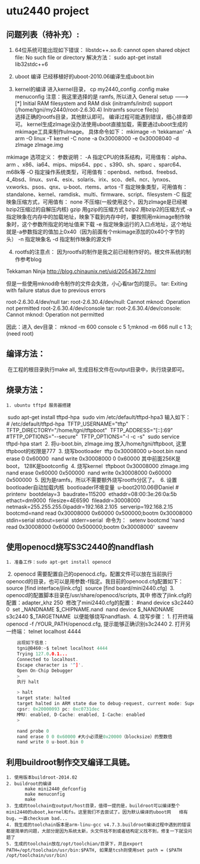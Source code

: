 # utu2440 project

## 问题列表（待补充）:
1. 64位系统可能出现如下错误：
	libstdc++.so.6: cannot open shared object file: No such file or directory
   解决方法：
	sudo apt-get install lib32stdc++6
2. uboot 编译
	已经移植好的uboot-2010.06编译生成uboot.bin

3. kernel的编译
  进入kernel目录，
  cp my2440_config .config
  make menuconfig
  注意：我这里选择的是 ramfs, 所以进入
  General setup  --->
  	 [*] Initial RAM filesystem and RAM disk (initramfs/initrd) support
  	 (/home/tgni/my2440/root-2.6.30.4) Initramfs source file(s)   
  选择正确的rootfs目录，其他默认即可。
  编译过程可能遇到错误，细心排查即可。
  kernel生成zImage没办法使用uboot直接加载，需要通过uboot生成的mkimage工具来制作uImage。
  具体命令如下：
  mkimage -n 'tekkaman' -A arm -O linux -T kernel -C none -a 0x30008000 -e 0x30008040 -d zImage zImage.img

  mkimage 选项定义：
  参数说明：
  	-A 指定CPU的体系结构，可用值有：alpha、arm 、x86、ia64、mips、mips64、ppc 、s390、sh、sparc 、sparc64、m68k等
  	-O 指定操作系统类型，可用值有：openbsd、netbsd、freebsd、4_4bsd、linux、svr4、esix、solaris、irix、sco、dell、ncr、lynxos、vxworks、psos、qnx、u-boot、rtems、artos
  	-T 指定映象类型，可用值有：standalone、kernel、ramdisk、multi、firmware、script、filesystem
  	-C 指定映象压缩方式，可用值有：
  	none 不压缩(一般使用这个，因为zImage是已经被bzip2压缩过的自解压内核)
  	gzip 用gzip的压缩方式
  	bzip2 用bzip2的压缩方式
  	-a 指定映象在内存中的加载地址，映象下载到内存中时，要按照用mkimage制作映象时，这个参数所指定的地址值来下载
  	-e 指定映象运行的入口点地址，这个地址就是-a参数指定的值加上0x40（因为前面有个mkimage添加的0x40个字节的头）
  	-n 指定映象名
  	-d 指定制作映象的源文件

4. rootfs的注意点：
  因为rootfs的制作是我之前已经制作好的。根文件系统的制作参考blog 

  Tekkaman Ninja
  http://blog.chinaunix.net/uid/20543672.html

  但是一些使用mknod命令制作的文件会失效，小心看tar包的提示。
  tar: Exiting with failure status due to previous errors

  root-2.6.30.4/dev/null
  tar: root-2.6.30.4/dev/null: Cannot mknod: Operation not permitted
  root-2.6.30.4/dev/console
  tar: root-2.6.30.4/dev/console: Cannot mknod: Operation not permitted

  因此：进入 dev目录：
  mknod -m 600 console c 5 1;mknod -m 666 null c 1 3; (need root)

## 编译方法：

​	在工程的根目录执行make all, 生成目标文件在output目录中，执行烧录即可。

## 烧录方法：

    1. ubuntu tftpd 服务器搭建
​		sudo apt-get install tftpd-hpa
​		sudo vim /etc/default/tftpd-hpa3
​		输入如下：
​			# /etc/default/tftpd-hpa
​			TFTP_USERNAME="tftp"
​			TFTP_DIRECTORY="/home/tgni/tftpboot"
​			TFTP_ADDRESS="[::]:69"
​			#TFTP_OPTIONS="--secure"
​			TFTP_OPTIONS="-l -c -s"
​		sudo service tftpd-hpa start
​	2. 将u-boot.bin, zImage.img 放入/home/tgni/tftpboot, 这里tftpboot的权限是777
​	3. 烧写bootloader
​		tftp 0x30008000 u-boot.bin
​		nand erase 0 0x60000
​		nand write 0x30008000 0 0x60000
​		其中前面256K是boot， 128K是bootconfig
​	4. 烧写kernel
​		tftpboot 0x30008000 zImage.img
​		nand erase 0x60000 0x500000
​		nand write 0x30008000 0x60000 0x500000
​	5. 因为是ramfs，所以不需要额外烧写rootfs分区了。
​	6. 设置bootloader自动加载内核
​	   bootloader环境变量
​		u-boot2010.06@Daniel # printenv
​		bootdelay=3
​		baudrate=115200
​		ethaddr=08:00:3e:26:0a:5b
​		ethact=dm9000
​		filesize=4E6590
​		fileaddr=30008000
​		netmask=255.255.255.0
​		ipaddr=192.168.2.105
​		serverip=192.168.2.15
​		bootcmd=nand read 0x30008000 0x60000 0x500000;bootm 0x30008000
​		stdin=serial
​		stdout=serial
​		stderr=serial
​	   命令为：
​	   setenv bootcmd 'nand read 0x30008000 0x60000 0x500000;bootm 0x30008000'
​	   saveenv
​	

## 使用openocd烧写S3C2440的nandflash

	1. 准备工作：sudo apt-get install openocd
​	2. openocd 需要配置自己的openocd.cfg，配置文件可以放在当前执行openocd的目录，也可以是用参数-f指定。我目前的openocd.cfg配置如下：
​		source [find interface/jlink.cfg]
​		source [find board/mini2440.cfg]
​	3. openocd的配置脚本目录在/usr/share/openocd/scripts, 其中
​	修改了jlink.cfg的配置：adapter_khz 250
​	修改了mini2440.cfg的配置：
​	    #nand device s3c2440 0
​	    set _NANDNAME $_CHIPNAME.nand
​	    nand device $_NANDNAME s3c2440 $_TARGETNAME
​	以便能够烧写nandflash.
​	4. 烧写步骤：
​		1. 打开终端 openocd -f /YOUR_PATH/openocd.cfg, 提示能够正确识别s3c2440
​		2. 打开另一终端： telnet localhost 4444

```c
	出现如下信息：
	tgni@B460:~$ telnet localhost 4444
	Trying 127.0.0.1...
	Connected to localhost.
	Escape character is '^]'.
	Open On-Chip Debugger
	> 
	执行 halt

	> halt
	target state: halted
	target halted in ARM state due to debug-request, current mode: Supervisor
	cpsr: 0x20000093 pc: 0xc0731dec
	MMU: enabled, D-Cache: enabled, I-Cache: enabled
	> 

	nand probe 0
	nand erase 0 0 0x60000 #大小必须是0x20000（blocksize）的整数倍
	nand write 0 u-boot.bin 0
```

## 利用buildroot制作交叉编译工具链。

	1. 使用版本buildroot-2014.02
 	2. buildroot的编译
     ​		make mini2440_defconfig
     ​		make menuconfig
     ​		make
 	3. 生成的toolchain在output/host目录，值得一提的是，buildroot可以编译整个mini2440的uboot,kernel和fs。这里我们不去尝试了。因为默认编译的uboot网   络有bug，一直checksum bad...
 	4. 我生成的toolchain版本是arm-linu-gcc v4.7.3.buildroot编译过程中遇到的错误都是简单的问题，大部分是因为系统太新，头文件找不到或者结构定义找不到，修复一下就没问题了
 	5. 生成的toolchain放在/opt/toolchian/目录下，并且export PATH=/opt/toolchain/usr/bin:$PATH, 如果是tcsh则使用set path = ($PATH /opt/toolchain/usr/bin)